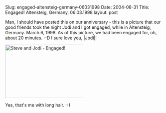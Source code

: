 Slug: engaged-altensteig-germany-06031998
Date: 2004-08-31
Title: Engaged! Altensteig, Germany, 06.03.1998
layout: post

Man, I should have posted this on our anniversary - this is a picture that our good friends took the night Jodi and I got engaged, while in Altensteig, Germany. March 6, 1998. As of this picture, we had been engaged for, oh, about 20 minutes. :-D I sure love you, |Jodi|!

<a href="http://redmonk.net/mt/mt-static/uploads/steveAndJodiEngaged.jpg" title="Steve and Jodi - Engaged!"><img alt="Steve and Jodi - Engaged!" class="at-xid-6a010534988cd3970b0120a5b35f91970c" height="172" src="http://steveivy.typepad.com/.a/6a010534988cd3970b0120a5b35f91970c-pi" width="250" /></a>

Yes, that&#39;s me with long hair. :-)
